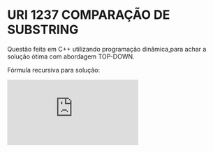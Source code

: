 # URI 1237 COMPARAÇÃO DE SUBSTRING
Questão feita em C++ utilizando programação dinâmica,para achar a solução ótima com abordagem TOP-DOWN.

Fórmula recursiva para solução:

![equation](https://latex.codecogs.com/gif.latex?lcs%28a%2Cb%29%3D%5Cleft%5C%7B%5Cbegin%7Bmatrix%7D%20%26%201&plus;lcs%28a-1%2Cb-1%29%20%26%2C%20se%20%26%20S1%5Ba-1%5D%3DS2%5Bb-1%5D%20%5C%5C%20%26%20MAX%28lcs%28a-1%2Cb%29%2Clcs%28a%2Cb-1%29%29%20%26%2C%20se%20%26%20S1%5Ba-1%5D%20%5Cneq%20S2%5Bb-1%5D%20%5Cend%7Bmatrix%7D%5Cright)
